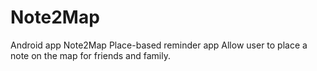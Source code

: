 # Note2Map
Android app Note2Map
Place-based reminder app
Allow user to place a note on the map for friends and family.
